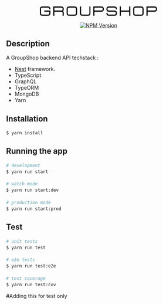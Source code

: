 <p align="center">
  <a href="http://nestjs.com/" target="blank"><img src="./public/images/GROUPSHOP-logo.svg" width="320" alt="Groupshop Logo" /></a>
</p>

[circleci-image]: https://img.shields.io/circleci/build/github/nestjs/nest/master?token=abc123def456
[circleci-url]: https://circleci.com/gh/nestjs/nest

  <p align="center"> </p>
    <p align="center">
<a href="https://www.npmjs.com/~nestjscore" target="_blank"><img src="https://img.shields.io/npm/v/@nestjs/core.svg" alt="NPM Version" /></a>


## Description
A GroupShop backend API techstack :
 - [Nest](https://github.com/nestjs/nest) framework.
 - TypeScript.
 - GraphQL
 - TypeORM
 - MongoDB
 - Yarn

## Installation

```bash
$ yarn install
```

## Running the app

```bash
# development
$ yarn run start

# watch mode
$ yarn run start:dev

# production mode
$ yarn run start:prod
```

## Test

```bash
# unit tests
$ yarn run test

# e2e tests
$ yarn run test:e2e

# test coverage
$ yarn run test:cov
```
#Adding this for test only



